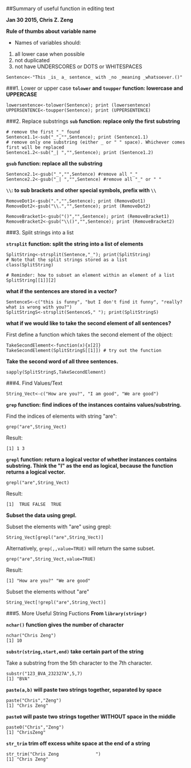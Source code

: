

##Summary of useful function in editing text

**Jan 30 2015, Chris Z. Zeng**

**Rule of thumbs about variable name**

* Names of variables should:

1. all lower case when possible
2. not duplicated
3.  not have UNDERSCORES or DOTS or WHITESPACES


```{r}
Sentence<-"This _is_ a_ sentence_ with _no _meaning _whatsoever.()"
```

###1. Lower or upper case
**```tolower``` and ```toupper``` function: lowercase and UPPERCASE**

```{r}
lowersentence<-tolower(Sentence); print (lowersentence)
UPPERSENTENCE<-toupper(Sentence); print (UPPERSENTENCE)
```

###2. Replace substrings
**```sub``` function: replace only the first substring**
```{r}
# remove the first "_" found
Sentence1.1<-sub("_","",Sentence); print (Sentence1.1)
# remove only one substring (either _ or " " space). Whichever comes first will be replaced
Sentence1.2<-sub("_| ","",Sentence); print (Sentence1.2) 
```

**```gsub``` function: replace all the substring**
```{r}
Sentence2.1<-gsub("_","",Sentence) #remove all "_"
Sentence2.2<-gsub("_| ","",Sentence) #remove all "_" or " "
```
**```\\```: to sub brackets and other special symbols, prefix with ```\\```**
```{r}
RemoveDot1<-gsub(".","",Sentence); print (RemoveDot1)
RemoveDot2<-gsub("\\.","",Sentence); print (RemoveDot2)

RemoveBracket1<-gsub("()","",Sentence); print (RemoveBracket1)
RemoveBracket2<-gsub("\\()","",Sentence); print (RemoveBracket2)
```

###3. Split strings into a list

**```strsplit``` function: split the string into a list of elements**
```{r}
SplitString<-strsplit(Sentence,"_"); print(SplitString)
# Note that the split strings stored as a list
class(SplitString)

# Reminder: how to subset an element within an element of a list
SplitString[[1]][2]
```

**what if the sentences are stored in a vector?**
```{r}
SentenceS<-c("this is funny", "but I don't find it funny", "really? what is wrong with you?")
SplitStringS<-strsplit(SentenceS," "); print(SplitStringS)
```
**what if we would like to take the second element of all sentences?**

First define a function which takes the second element of the object:
```{r}
TakeSecondElement<-function(x){x[2]}
TakeSecondElement(SplitStringS[[1]]) # try out the function
```

**Take the second word of all three sentences.**
```{r}
sapply(SplitStringS,TakeSecondElement)
```

###4. Find Values/Text
```{r}
String_Vect<-c("How are you?", "I am good", "We are good")
```

**```grep``` function: find indices of the instances contains values/substring.**

Find the indices of elements with string "are":
```{r}
grep("are",String_Vect)
```
Result:
```{r}
[1] 1 3
```

**```grepl``` function: return a logical vector of whether instances contains substring. Think the "l" as the end as logical, because the function returns a logical vector.**
```{r}
grepl("are",String_Vect)
```
Result:
```{r}
[1]  TRUE FALSE  TRUE
```
**Subset the data using grepl.**

Subset the elements with "are" using grepl:
```{r}
String_Vect[grepl("are",String_Vect)]
```

Alternatively, ```grep(,,value=TRUE)``` will return the same subset.
```{r}
grep("are",String_Vect,value=TRUE)
```
Result:
```{r}
[1] "How are you?" "We are good" 
```

Subset the elements without "are"
```{r}
String_Vect[!grepl("are",String_Vect)]
```


###5. More Useful String Fuctions
**From ```library(stringr)```**

**```nchar()``` function gives the number of character**
```{r}
nchar("Chris Zeng")
[1] 10
```
**```substr(string,start,end)``` take certain part of the string**

Take a substring from the 5th character to the 7th character.
```{r}
substr("123_BVA_232327A",5,7)
[1] "BVA"
```

**```paste(a,b)``` will paste two strings together, separated by space**
```{r}
paste("Chris","Zeng")
[1] "Chris Zeng"
```

**```paste0``` will paste two strings together WITHOUT space in the middle**
```{r}
paste0("Chris","Zeng")
[1] "ChrisZeng"
```

**```str_trim``` trim off excess white space at the end of a string**
```{r}
str_trim("Chris Zeng              ")
[1] "Chris Zeng"
```